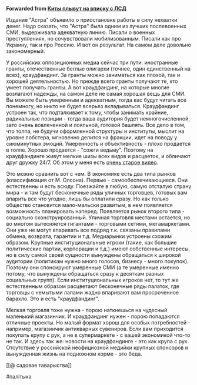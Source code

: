 **Forwarded from [Киты плывут на вписку с ЛСД](https://t.me/whalesgohigh/5322)**

Издание "Астра" объявило о приостановке работы в силу нехватки денег. Надо сказать, что "Астра" была одним из лучших послевоенных СМИ, выдерживала адекватную линию. Писали о военных преступлениях, но сочувствовали мобилизованным. Писали как про Украину, так и про Россию. И вот он результат. На самом деле довольно закономерный.

У российских оппозиционных медиа сейчас три пути: иностранные гранты, отечественные беглые олигархи (точнее, один единственный на всех), краудфандинг. За гранты можно заниматься как плохой, так и хорошей деятельностью. Но прежде всего гранты получают те, кто умеет получать гранты. А вот краудфандинг, на которые многие возлагают надежды, на самом деле не самая хорошая вещь для СМИ. Вы можете быть умеренным и адекватным, тогда вас будут читать все понемногу, но никто не будет всерьез вкладываться. Краудфандинг устроен так, что подталкивает к тому, чтобы занимать крайние, радикальные позиции - тогда ваша аудитория будет немногочисленной, зато очень вовлеченной и лояльной, готовой башлять. Все дело в том, что толпа, не будучи оформленной структуры и институты, мыслит на уровне лобстера, мгновенно делится на фракции, идет на поводу у сиюминутных эмоций. Умеренность и объективность - плохо продается в толпе. Хорошо продается - "сожги ведьму". Поэтому на краудфандинге живут мелкие шизы всех видов и расцветок, и обличают друг дружку 24/7. Об этом у меня есть [очень старое видео](https://youtu.be/JCxRhX5Dfds?si=YhKY4FnvJ10_3oNb).

Это можно сравнить вот с чем. В экономике есть два типа рынков (классификация от М. Олсона). Первые - самообеспечивающиеся. Они естественны и есть всюду. Поезжайте в любую, самую отсталую страну мира - и там будут бесконечные ряды уличных торговцев, готовых вам впарить все что угодно, лишь бы оплатили сразу. Но как только общество становится мало-мальски развитым, в нем появляется возможность планировать наперед. Появляется рынок второго типа - социально сконструированный. Уличная торговля местами остается, но во многом вытесняется гигантами - торговыми сетями, мегамаркетами. Они уже не могут впаривать все подряд т.к. связаны правилами обмена, возврата, гарантии и т.д. Медиарынки устроены схожим образом. Крупные институциональные игроки (такие, как большие политические партии, корпорации и т.д.) имеют собственные интересы, но в силу самой своей сущности вынуждены обращаться к широкой аудитории (политикам нужно много голосов, бизнесу - много покупок). Поэтому они спонсируют умеренные СМИ (а те умеренные именно потому, что вынуждены обращаться сразу к десяткам разных социальных групп). Если институциональных игроков нет, то тут же естественным образом расцветают бесконечные ряды палаток, где торговцы с немытыми лапами жадно впаривают вам просроченное барахло. Это и есть "краудфандинг".

Мелкая торговля тоже нужна - порою наткнешься на чудесный маленький магазинчик. И краудфандинг нужен - порою попадаются отличные проекты. Но малый формат хорош для особых потребностей - например, магазинчик антикварных сувениров. Если вам приходится покупать крупу с рук, а не в супермаркете - с вашей экономикой что-то не так. И здесь так же: новости на краудфандинге - это как крупа с рук. Отсутствие у российской неофициозной медийки крупных спонсоров и вынужденная жизнь на подножном корме - это беда.

[[@ садовае таварыства]]

#палітыка